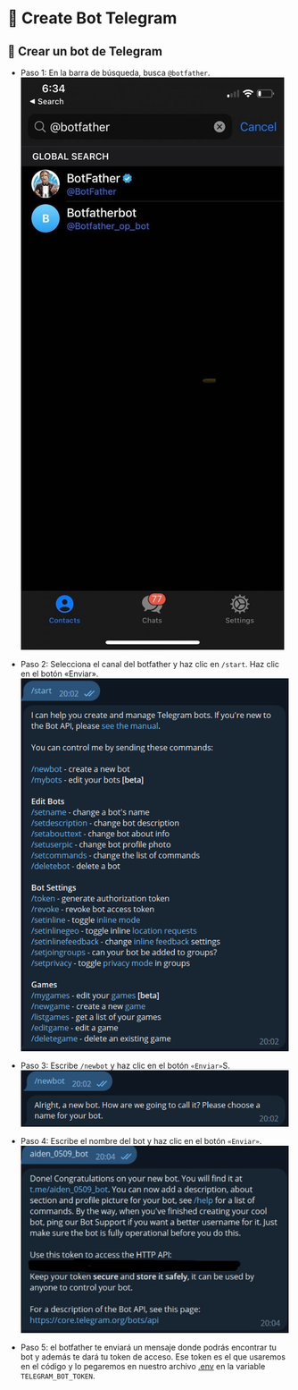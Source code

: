 # 🤖 Create Bot Telegram
## 🚀 Crear un bot de Telegram
- Paso 1: En la barra de búsqueda, busca `@botfather`.
  ![telegram1](/media/telegrambot/telegram1.png)

- Paso 2: Selecciona el canal del botfather y haz clic en `/start`. Haz clic en el botón «Enviar».
  ![tele2](/media/telegrambot/tele2.png)

- Paso 3: Escribe `/newbot` y haz clic en el botón `«Enviar»`S.
  ![tele3](/media/telegrambot/tele3.png)

- Paso 4: Escribe el nombre del bot y haz clic en el botón `«Enviar»`.
  ![tele4](/media/telegrambot/tele4.jpg)

- Paso 5: el botfather te enviará un mensaje donde podrás encontrar tu bot y además te dará tu token de acceso. Ese token es el que usaremos en el código y lo pegaremos en nuestro archivo [.env](.env.example) en la variable `TELEGRAM_BOT_TOKEN`.
